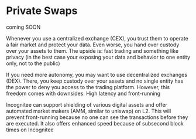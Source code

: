 # Private Swaps

coming SOON

Whenever you use a centralized exchange (CEX), you trust them to operate
        a fair market and protect your data. Even worse, you hand over custody
        over your assets to them. The upside is: fast trading and something like
        privacy (in the best case your exposing your data and behavior to one
        entity only, not to the public)

If you need more autonomy, you may want to use decentralized exchanges
        (DEX). There, you keep custody over your assets and no single entity has
        the power to deny you access to the trading platform. However, this
        freedom comes with downsides: High latency and front-running

Incognitee can support shielding of various digital assets and offer
        automated market makers (AMM, similar to uniswap) on L2. This will
        prevent front-running because no one can see the transactions before
        they are executed. It also offers enhanced speed because of subsecond
        block times on Incognitee
